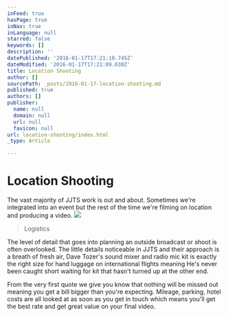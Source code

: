 ```yaml
---
inFeed: true
hasPage: true
inNav: true
inLanguage: null
starred: false
keywords: []
description: ''
datePublished: '2016-01-17T17:21:10.745Z'
dateModified: '2016-01-17T17:21:09.038Z'
title: Location Shooting
author: []
sourcePath: _posts/2016-01-17-location-shooting.md
published: true
authors: []
publisher:
  name: null
  domain: null
  url: null
  favicon: null
url: location-shooting/index.html
_type: Article

---
```

# Location Shooting

The vast majority of JJTS work is out and about. Sometimes we're integrated into an event but the rest of the time we're filming on location and producing a video.
![](https://the-grid-user-content.s3-us-west-2.amazonaws.com/1d153e66-8b34-4596-a180-f575a3fc4b5c.gif)

> Logistics

The level of detail that goes into planning an outside broadcast or shoot is often overlooked. The little details noticeable in JJTS and their approach is a breath of fresh air, Dave Tozer's sound mixer and radio mic kit is exactly the right size for hand luggage on international flights meaning He's never been caught short waiting for kit that hasn't turned up at the other end.

From the very first quote we give you know that nothing will be missed out meaning you get a bill bigger than you're expecting. Mileage, parking, hotel costs are all looked at as soon as you get in touch which means you'll get the best rate and get great value on your final video.